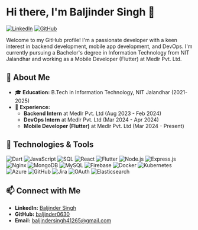 # Hi there, I'm Baljinder Singh 👋

[![LinkedIn](https://img.shields.io/badge/LinkedIn-Baljinder%20Singh-blue)](https://linkedin.com/in/baljinder-singh-269794229)
[![GitHub](https://img.shields.io/github/followers/baljinder0630?label=Follow%20me&style=social)](https://github.com/baljinder0630)

Welcome to my GitHub profile! I'm a passionate developer with a keen interest in backend development, mobile app development, and DevOps. I'm currently pursuing a Bachelor's degree in Information Technology from NIT Jalandhar and working as a Mobile Developer (Flutter) at Medlr Pvt. Ltd.

## 🚀 About Me

- 🎓 **Education:** B.Tech in Information Technology, NIT Jalandhar (2021-2025)
- 💼 **Experience:** 
  - **Backend Intern** at Medlr Pvt. Ltd (Aug 2023 - Feb 2024)
  - **DevOps Intern** at Medlr Pvt. Ltd (Mar 2024 - Apr 2024)
  - **Mobile Developer (Flutter)** at Medlr Pvt. Ltd (Mar 2024 - Present)

## 🔧 Technologies & Tools

![Dart](https://img.shields.io/badge/-Dart-0175C2?style=flat&logo=dart&logoColor=white)
![JavaScript](https://img.shields.io/badge/-JavaScript-F7DF1E?style=flat&logo=javascript&logoColor=black)
![SQL](https://img.shields.io/badge/-SQL-4479A1?style=flat&logo=sql&logoColor=white)
![React](https://img.shields.io/badge/-React-61DAFB?style=flat&logo=react&logoColor=black)
![Flutter](https://img.shields.io/badge/-Flutter-02569B?style=flat&logo=flutter&logoColor=white)
![Node.js](https://img.shields.io/badge/-Node.js-339933?style=flat&logo=node.js&logoColor=white)
![Express.js](https://img.shields.io/badge/-Express.js-000000?style=flat&logo=express&logoColor=white)
![Nginx](https://img.shields.io/badge/-Nginx-009639?style=flat&logo=nginx&logoColor=white)
![MongoDB](https://img.shields.io/badge/-MongoDB-47A248?style=flat&logo=mongodb&logoColor=white)
![MySQL](https://img.shields.io/badge/-MySQL-4479A1?style=flat&logo=mysql&logoColor=white)
![Firebase](https://img.shields.io/badge/-Firebase-FFCA28?style=flat&logo=firebase&logoColor=black)
![Docker](https://img.shields.io/badge/-Docker-2496ED?style=flat&logo=docker&logoColor=white)
![Kubernetes](https://img.shields.io/badge/-Kubernetes-326CE5?style=flat&logo=kubernetes&logoColor=white)
![Azure](https://img.shields.io/badge/-Azure-0078D4?style=flat&logo=microsoft-azure&logoColor=white)
![GitHub](https://img.shields.io/badge/-GitHub-181717?style=flat&logo=github&logoColor=white)
![Jira](https://img.shields.io/badge/-Jira-0052CC?style=flat&logo=jira&logoColor=white)
![OAuth](https://img.shields.io/badge/-OAuth-1C1E21?style=flat&logo=oauth&logoColor=white)
![Elasticsearch](https://img.shields.io/badge/-Elasticsearch-005571?style=flat&logo=elasticsearch&logoColor=white)

## 📫 Connect with Me

- **LinkedIn:** [Baljinder Singh](https://linkedin.com/in/baljinder-singh-269794229)
- **GitHub:** [baljinder0630](https://github.com/baljinder0630)
- **Email:** baljindersingh41265@gmail.com

